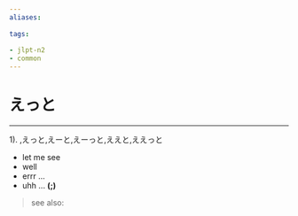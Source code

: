 ```yaml
---
aliases:
    
tags:
    
- jlpt-n2
- common
---
```


# えっと
---
1).
,えっと,えーと,えーっと,ええと,ええっと

- let me see
- well
- errr ...
- uhh ...
**(;)**
> see also: 
            